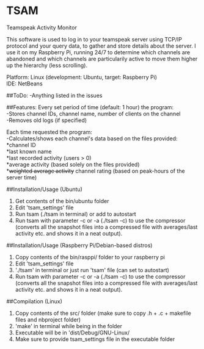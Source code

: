 # TSAM
Teamspeak Activity Monitor

This software is used to log in to your teamspeak server using TCP/IP protocol and your query data, to gather and store details about the server. I use it on my Raspberry Pi, running 24/7 to determine which channels are abandoned and which channels are particularily active to move them higher up the hierarchy (less scrolling).  
  
Platform: Linux (development: Ubuntu, target: Raspberry Pi)  
IDE: NetBeans  

##ToDo:
-Anything listed in the issues
  
##Features:
Every set period of time (default: 1 hour) the program:  
-Stores channel IDs, channel name, number of clients on the channel  
-Removes old logs (if specified)  
  
Each time requested the program:  
-Calculates/shows each channel's data based on the files provided:  
*channel ID  
*last known name  
*last recorded activity (users > 0)  
*average activity (based solely on the files provided)  
*~~weighted average activity~~ channel rating (based on peak-hours of the server time)  

##Installation/Usage (Ubuntu)
1) Get contents of the bin/ubuntu folder  
2) Edit 'tsam_settings' file  
3) Run tsam (./tsam in terminal) or add to autostart  
4) Run tsam with parameter -c or -a (./tsam -c) to use the compressor (converts all the snapshot files into a compressed file with averages/last activity etc. and shows it in a neat output).  
  
##Installation/Usage (Raspberry Pi/Debian-based distros)
1) Copy contents of the bin/rasppi/ folder to your raspberry pi  
2) Edit 'tsam_settings' file  
3) './tsam' in terminal or just run 'tsam' file (can set to autostart)  
4) Run tsam with parameter -c or -a (./tsam -c) to use the compressor (converts all the snapshot files into a compressed file with averages/last activity etc. and shows it in a neat output).  
  
##Compilation (Linux)
1) Copy contents of the src/ folder (make sure to copy .h + .c + makefile files and nbproject folder)  
2) 'make' in terminal while being in the folder  
3) Executable will be in 'dist/Debug/GNU-Linux/
4) Make sure to provide tsam_settings file in the executable folder
